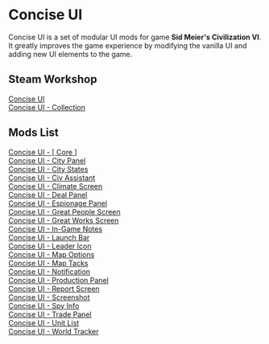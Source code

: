 # Concise UI
Concise UI is a set of modular UI mods for game **Sid Meier's Civilization VI**.  
It greatly improves the game experience by modifying the vanilla UI and adding new UI elements to the game.

## Steam Workshop
[Concise UI](https://steamcommunity.com/sharedfiles/filedetails/?id=1671978687)  
[Concise UI - Collection](https://steamcommunity.com/workshop/filedetails/?id=1652137489)  

## Mods List
[Concise UI - [ Core ]](https://github.com/JLMin/Concise-UI/tree/master/1671978687)  
[Concise UI - City Panel](https://github.com/JLMin/Concise-UI/tree/master/1671979977)  
[Concise UI - City States](https://github.com/JLMin/Concise-UI/tree/master/1671980375)  
[Concise UI - Civ Assistant](https://github.com/JLMin/Concise-UI/tree/master/1681714708)  
[Concise UI - Climate Screen](https://github.com/JLMin/Concise-UI/tree/master/1671981458)  
[Concise UI - Deal Panel](https://github.com/JLMin/Concise-UI/tree/master/1671982095)  
[Concise UI - Espionage Panel](https://github.com/JLMin/Concise-UI/tree/master/1671982484)  
[Concise UI - Great People Screen](https://github.com/JLMin/Concise-UI/tree/master/1671983335)  
[Concise UI - Great Works Screen](https://github.com/JLMin/Concise-UI/tree/master/1671984106)  
[Concise UI - In-Game Notes](https://github.com/JLMin/Concise-UI/tree/master/1671989876)  
[Concise UI - Launch Bar](https://github.com/JLMin/Concise-UI/tree/master/1671984929)  
[Concise UI - Leader Icon](https://github.com/JLMin/Concise-UI/tree/master/1671985335)  
[Concise UI - Map Options](https://github.com/JLMin/Concise-UI/tree/master/1671987899)  
[Concise UI - Map Tacks](https://github.com/JLMin/Concise-UI/tree/master/1671989181)  
[Concise UI - Notification](https://github.com/JLMin/Concise-UI/tree/master/1675362658)  
[Concise UI - Production Panel](https://github.com/JLMin/Concise-UI/tree/master/1671990755)  
[Concise UI - Report Screen](https://github.com/JLMin/Concise-UI/tree/master/1671991301)  
[Concise UI - Screenshot](https://github.com/JLMin/Concise-UI/tree/master/1671991978)  
[Concise UI - Spy Info](https://github.com/JLMin/Concise-UI/tree/master/1671993389)  
[Concise UI - Trade Panel](https://github.com/JLMin/Concise-UI/tree/master/1671993773)  
[Concise UI - Unit List](https://github.com/JLMin/Concise-UI/tree/master/1671994053)  
[Concise UI - World Tracker](https://github.com/JLMin/Concise-UI/tree/master/1671994609)  

